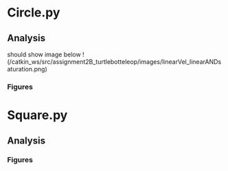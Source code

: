 # Circle.py

## Analysis
 should show image below
!(/catkin_ws/src/assignment2B_turtlebotteleop/images/linearVel_linearANDsaturation.png)

### Figures



# Square.py

## Analysis

### Figures
